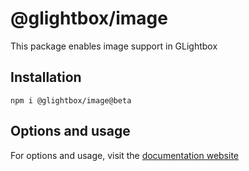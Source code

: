 # @glightbox/image

This package enables image support in GLightbox

## Installation

`npm i @glightbox/image@beta`

## Options and usage

For options and usage, visit the [documentation website](https://glightbox.biati.digital/)
